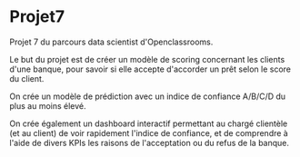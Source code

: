 # Projet7

Projet 7 du parcours data scientist d'Openclassrooms.

Le but du projet est de créer un modèle de scoring concernant les clients d'une banque, pour savoir si elle accepte d'accorder un prêt selon le score du client.

On crée un modèle de prédiction avec un indice de confiance A/B/C/D du plus au moins élevé.

On crée également un dashboard interactif permettant au chargé clientèle (et au client) de voir rapidement l'indice de confiance, et de comprendre à l'aide de divers KPIs les raisons de l'acceptation ou du refus de la banque.
